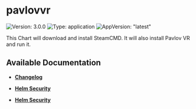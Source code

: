 # pavlovvr

![Version: 3.0.0](https://img.shields.io/badge/Version-3.0.0-informational?style=flat-square) ![Type: application](https://img.shields.io/badge/Type-application-informational?style=flat-square) ![AppVersion: "latest"](https://img.shields.io/badge/AppVersion-"latest"-informational?style=flat-square)

This Chart will download and install SteamCMD. It will also install Pavlov VR and run it.

## Available Documentation

- [**Changelog**](CHANGELOG)

- [**Helm Security**](container-security)

- [**Helm Security**](helm-security)

